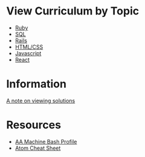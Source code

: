 # View Curriculum by Topic

* [Ruby][ruby]
* [SQL][sql]
* [Rails][rails]
* [HTML/CSS][html-css]
* [Javascript][js]
* [React][react]

# Information

[A note on viewing solutions](readings/solutions.md)
# Resources

* [AA Machine Bash Profile](assets/bash_profile)
* [Atom Cheat Sheet](readings/atom_cheatsheet.md)

[ruby]: topics/ruby.md
[sql]: topics/sql.md
[rails]: topics/rails.md
[js]: topics/js.md
[react]: topics/react.md
[html-css]: topics/html-css.md